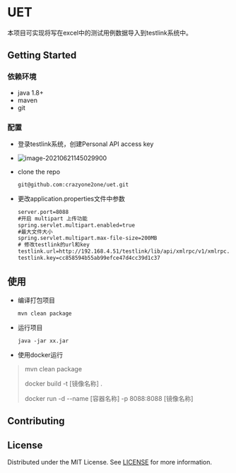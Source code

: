# UET

本项目可实现将写在excel中的测试用例数据导入到testlink系统中。

## Getting Started

### 依赖环境

* java 1.8+
* maven
* git

### 配置

* 登录testlink系统，创建Personal API access key

* ![image-20210621145029900](C:\Users\jingll\AppData\Roaming\Typora\typora-user-images\image-20210621145029900.png)

* clone the repo

  ~~~bas
  git@github.com:crazyone2one/uet.git
  ~~~

* 更改application.properties文件中参数

  ~~~txt
  server.port=8088
  #开启 multipart 上传功能
  spring.servlet.multipart.enabled=true
  #最大文件大小
  spring.servlet.multipart.max-file-size=200MB
  # 修改testlink的url和key
  testlink.url=http://192.168.4.51/testlink/lib/api/xmlrpc/v1/xmlrpc.php
  testlink.key=cc858594b55ab99efce47d4cc39d1c37
  ~~~

## 使用

* 编译打包项目

  ~~~maven
  mvn clean package
  ~~~

* 运行项目

  ~~~maven
  java -jar xx.jar
  ~~~

* 使用docker运行

 > mvn clean package
 >
 > docker build -t [镜像名称] .
 >
 > docker run -d --name [容器名称] -p 8088:8088 [镜像名称]

## Contributing

## License

Distributed under the MIT License. See [LICENSE](https://github.com/crazyone2one/uet/blob/master/LICENSE) for more information.

